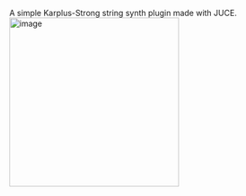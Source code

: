 A simple Karplus-Strong string synth plugin made with JUCE.
<img width="302" alt="image" src="https://github.com/user-attachments/assets/27795b2d-c7ee-44fe-8822-d8d4ac1f5dc2" />
